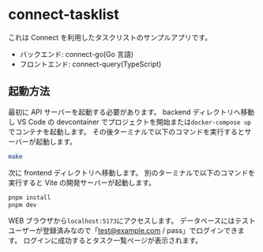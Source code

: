 # connect-tasklist

これは Connect を利用したタスクリストのサンプルアプリです。

- バックエンド: connect-go(Go 言語)
- フロントエンド: connect-query(TypeScript)

## 起動方法

最初に API サーバーを起動する必要があります。
backend ディレクトリへ移動し VS Code の devcontainer でプロジェクトを開始または`docker-compose up`でコンテナを起動します。
その後ターミナルで以下のコマンドを実行するとサーバーが起動します。

```bash
make
```

次に frontend ディレクトリへ移動します。
別のターミナルで以下のコマンドを実行すると Vite の開発サーバーが起動します。

```bash
pnpm install
pnpm dev
```

WEB ブラウザから`localhost:5173`にアクセスします。
データベースにはテストユーザーが登録済みなので「test@example.com / pass」でログインできます。
ログインに成功するとタスク一覧ページが表示されます。
